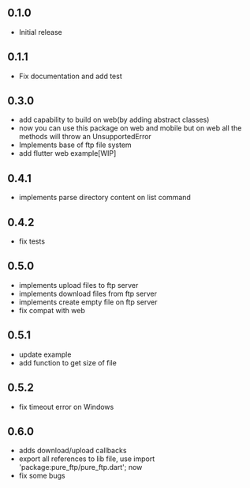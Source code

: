## 0.1.0

- Initial release

## 0.1.1

- Fix documentation and add test

## 0.3.0

- add capability to build on web(by adding abstract classes)
- now you can use this package on web and mobile but on web all the methods will throw an UnsupportedError
- Implements base of ftp file system
- add flutter web example[WIP]

## 0.4.1

- implements parse directory content on list command

## 0.4.2

- fix tests

## 0.5.0

- implements upload files to ftp server
- implements download files from ftp server
- implements create empty file on ftp server
- fix compat with web

## 0.5.1

- update example
- add function to get size of file

## 0.5.2

- fix timeout error on Windows

## 0.6.0

- adds download/upload callbacks
- export all references to lib file, use import 'package:pure_ftp/pure_ftp.dart'; now
- fix some bugs